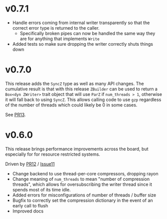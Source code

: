 # v0.7.1

- Handle errors coming from internal writer transparently so that the correct error type is returned to the caller.
  - Specifically broken pipes can now be handled the same way they are for anything that implements `Write`
- Added tests so make sure dropping the writer correctly shuts things down

# v0.7.0

This release adds the `SyncZ` type as well as many API changes.
The cumulative result is that with this release `ZBuilder` can be used to return a `Box<dyn ZWriter>` trait object that will use `ParZ` if `num_threads > 1`, otherwise it will fall back to using `SyncZ`.
This allows calling code to use `gzp` regardless of the number of threads which could likely be 0 in some cases.

See [PR13](https://github.com/sstadick/gzp/pull/13).

# v0.6.0

This release brings performance improvements across the board, but especially for for resource restricted systems.

Driven by [PR12](https://github.com/sstadick/gzp/pull/12) / [Issue11](https://github.com/sstadick/gzp/issues/11)

- Change backend to use thread-per-core compressors, dropping rayon
- Change meaning of `num_threads` to mean "number of compression threads", which allows for oversubscribing the writer thread since it spends most of its time idle. 
- Added errors for misconfigurations of number of threads / buffer size
- Bugfix to correctly set the compression dictionary in the event of an early call to flush
- Improved docs